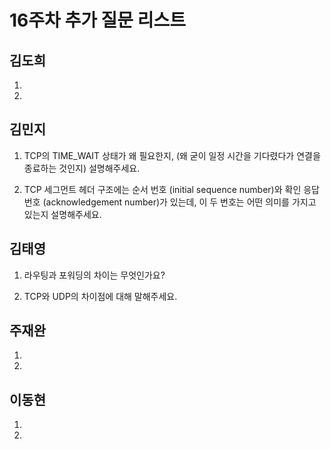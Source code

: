 # 16주차 추가 질문 리스트

## 김도희
1. 

2. 

## 김민지

1. TCP의 TIME_WAIT 상태가 왜 필요한지, (왜 굳이 일정 시간을 기다렸다가 연결을 종료하는 것인지) 설명해주세요.

2. TCP 세그먼트 헤더 구조에는 순서 번호 (initial sequence number)와 확인 응답 번호 (acknowledgement number)가 있는데, 이 두 번호는 어떤 의미를 가지고 있는지 설명해주세요.

## 김태영
1. 라우팅과 포워딩의 차이는 무엇인가요?

2. TCP와 UDP의 차이점에 대해 말해주세요.


## 주재완
1. 

2. 

## 이동현

1. 

2. 
